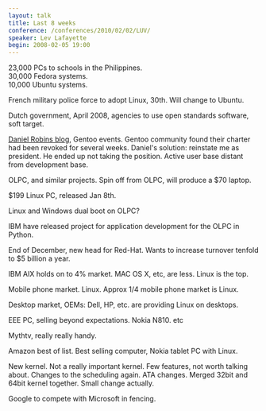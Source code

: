 ```yaml
---
layout: talk
title: Last 8 weeks
conference: /conferences/2010/02/02/LUV/
speaker: Lev Lafayette
begin: 2008-02-05 19:00
---
```

23,000 PCs to schools in the Philippines.  
30,000 Fedora systems.  
10,000 Ubuntu systems.

French military police force to adopt Linux, 30th.
Will change to Ubuntu.

Dutch government, April 2008, agencies to use
open standards software, soft target.

[Daniel Robins blog](http://blog.funtoo.org/), Gentoo events. Gentoo community
found their charter had been revoked for several weeks.
Daniel's solution: reinstate me as president. He ended up
not taking the position. Active user base distant from development
base.

OLPC, and similar projects. Spin off from OLPC, will produce
a $70 laptop.

$199 Linux PC, released Jan 8th.

Linux and Windows dual boot on OLPC?

IBM have released project for application development for the OLPC in Python.

End of December, new head for Red-Hat. Wants to increase turnover
tenfold to $5 billion a year.

IBM AIX holds on to 4% market. MAC OS X, etc, are less. Linux is
the top.

Mobile phone market. Linux. Approx 1/4 mobile phone market is Linux.

Desktop market, OEMs: Dell, HP, etc. are providing Linux on desktops.

EEE PC, selling beyond expectations. Nokia N810. etc

Mythtv, really really handy.

Amazon best of list. Best selling computer, Nokia tablet PC with Linux.

New kernel. Not a really important kernel. Few features, not
worth talking about. Changes to the scheduling again. ATA changes.
Merged 32bit and 64bit kernel together. Small change actually.

Google to compete with Microsoft in fencing.
